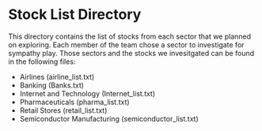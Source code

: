 # Stock List Directory

This directory contains the list of stocks from each sector that we planned on exploring. Each member of the team chose a sector to investigate for sympathy play. Those sectors and the stocks we invesitgated can be found in the following files:
- Airlines (airline_list.txt)
- Banking (Banks.txt)
- Internet and Technology (Internet_list.txt)
- Pharmaceuticals (pharma_list.txt)
- Retail Stores (retail_list.txt)
- Semiconductor Manufacturing (semiconductor_list.txt)